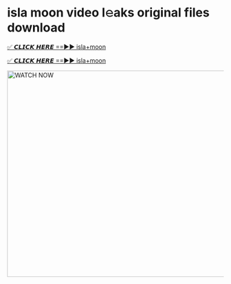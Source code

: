 # isla moon video l𝚎aks original files download

<p><a href="https://mediafirer.com/isla+moon&ref=titik" rel="nofollow">✅ 𝘾𝙇𝙄𝘾𝙆 𝙃𝙀𝙍𝙀 ==►► isla+moon</a></p>

<p><a href="https://mediafirer.com/isla+moon&ref=titik" rel="nofollow">✅ 𝘾𝙇𝙄𝘾𝙆 𝙃𝙀𝙍𝙀 ==►► isla+moon</a></p>

<p><a rel="nofollow" title="WATCH NOW" href="https://mediafirer.com/isla+moon&ref=titik"><img border="isla+moon" height="480" width="854" title="WATCH NOW" alt="WATCH NOW" src="https://i.imgur.com/WiGg2rx.gif"></a></p>